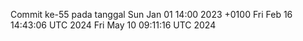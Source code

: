 Commit ke-55 pada tanggal Sun Jan 01 14:00 2023 +0100
Fri Feb 16 14:43:06 UTC 2024
Fri May 10 09:11:16 UTC 2024
